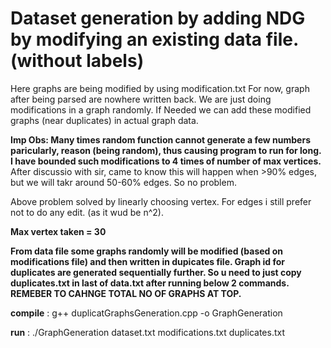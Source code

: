 # Dataset generation by adding NDG by modifying an existing data file. (without labels)

Here graphs are being modified by using modification.txt
For now, graph after being parsed are nowhere written back. We are just doing modifications in a graph randomly.
If Needed we can add these modified graphs (near duplicates) in actual graph data.

**Imp Obs:
Many times random function cannot generate a few numbers paricularly, reason (being random), thus causing program to run for long. I have bounded such modifications to 4 times of number of max vertices.**
After discussio with sir, came to know this will happen when >90% edges,  but we will takr around 50-60% edges. So no problem.

Above problem solved by linearly choosing vertex. For edges i still prefer not to do any edit. (as it wud be n^2).

**Max vertex taken = 30**

**From data file some graphs randomly will be modified (based on modifications file) and then written in dupicates file. Graph id for duplicates are generated sequentially further. So u need to just copy duplicates.txt in last of data.txt after running below 2 commands. REMEBER TO CAHNGE TOTAL NO OF GRAPHS AT TOP.**

**compile** : g++ duplicatGraphsGeneration.cpp  -o GraphGeneration

**run** : ./GraphGeneration dataset.txt modifications.txt duplicates.txt
